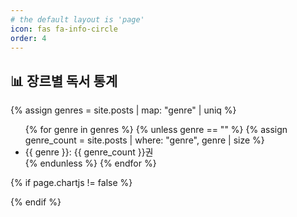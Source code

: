 ```yaml
---
# the default layout is 'page'
icon: fas fa-info-circle
order: 4
---
```


## 📊 장르별 독서 통계

{% assign genres = site.posts | map: "genre" | uniq %}

<ul>
  {% for genre in genres %}
    {% unless genre == "" %}
      {% assign genre_count = site.posts | where: "genre", genre | size %}
      <li>{{ genre }}: {{ genre_count }}권</li>
    {% endunless %}
  {% endfor %}
</ul>

<canvas id="genreChart" style="max-width: 100%; height: 300px;"></canvas>

<!-- Chart.js가 없을 때만 로드 -->
{% if page.chartjs != false %}
  <script src="https://cdn.jsdelivr.net/npm/chart.js@4.4.0"></script>
{% endif %}

<script>
  document.addEventListener('DOMContentLoaded', () => {
    const ctx = document.getElementById('genreChart').getContext('2d');
    
    // 장르별 데이터
    const genres = [{% for genre in site.posts | map: "genre" | uniq %}"{{ genre }}",{% endfor %}];
    const counts = [{% for genre in site.posts | map: "genre" | uniq %}{{ site.posts | where: "genre", genre | size }},{% endfor %}];

    if (genres.length === 0) {
      console.error("장르 데이터가 없습니다.");
      return;
    }

    // ModeToggle 중복 선언 방지
    if (typeof window.ModeToggle === "undefined") {
      window.ModeToggle = function() {
        console.log("모드 토글 실행");
      };
    }

    // 차트 생성
    new Chart(ctx, {
      type: 'bar',
      data: {
        labels: genres,
        datasets: [{
          label: '장르별 독서량',
          data: counts,
          backgroundColor: 'rgba(54, 162, 235, 0.5)',
          borderColor: 'rgba(54, 162, 235, 1)',
          borderWidth: 1
        }]
      },
      options: {
        responsive: true,
        maintainAspectRatio: false, // 크기 자동 유지 설정 비활성화
        aspectRatio: 2, // 차트 비율을 2:1로 설정
        scales: {
          y: { beginAtZero: true }
        }
      }
    });
  });
</script>